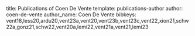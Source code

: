 title: Publications of Coen De Vente
template: publications-author
author: coen-de-vente
author_name: Coen De Vente
bibkeys: vent18,less20,ardu20,vent23a,vent20,vent23b,vent23c,vent22,xion21,schw22a,gonz21,schw22,vent20a,lemi22,vent21a,vent21,lemi23